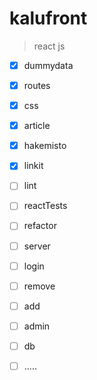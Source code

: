 # kalufront

>react js

-[x] dummydata <br>
-[x] routes<br>
-[x] css<br>
-[x] article<br>
-[x] hakemisto<br>
-[x] linkit<br>
-[ ] lint<br>
-[ ] reactTests<br>
-[ ] refactor<br>
-[ ] server<br>
-[ ] login<br>
-[ ] remove<br>
-[ ] add<br>
-[ ] admin<br>
-[ ] db<br>
-[ ] .....<br>

